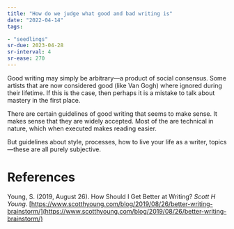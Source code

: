 ```yaml
---
title: "How do we judge what good and bad writing is"
date: "2022-04-14"
tags:

- "seedlings"
sr-due: 2023-04-28
sr-interval: 4
sr-ease: 270
---
```


Good writing may simply be arbitrary—a product of social consensus. Some artists that are now considered good (like Van Gogh) where ignored during their lifetime. If this is the case, then perhaps it is a mistake to talk about mastery in the first place.

There are certain guidelines of good writing that seems to make sense. It makes sense that they are widely accepted. Most of the are technical in nature, which when executed makes reading easier.

But guidelines about style, processes, how to live your life as a writer, topics—these are all purely subjective.

# References

Young, S. (2019, August 26). How Should I Get Better at Writing? *Scott H Young*. [https://www.scotthyoung.com/blog/2019/08/26/better-writing-brainstorm/](https://www.scotthyoung.com/blog/2019/08/26/better-writing-brainstorm/)

